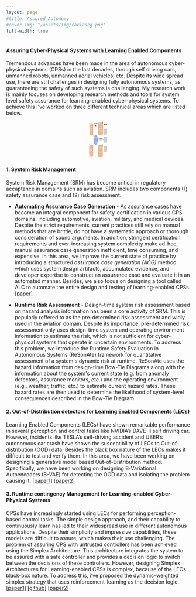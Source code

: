 ```yaml
---
layout: page
#title: Assured Autonomy
#cover-img: "/assets/img/carlaseg.png"
full-width: true
---
```


#### Assuring Cyber-Physical Systems with Learning Enabled Components
Tremendous advances have been made in the area of autonomous cyber-physical systems (CPSs) in the last decades, through self driving cars, unmanned robots, unmanned aerial vehicles, etc. Despite its wide spread use, there are still challenges in designing fully autonomous systems, as guaranteeing the safety of such systems is challenging. My research work is mainly focuses on developing research methods and tools for system level safety assurance for learning-enabled cyber-physical systems. To achieve this I've worked on three different technical areas which are listed below. 

<p align="center">
  <img src="/assets/img/research.jpg" width="50" height="100"/>
</p>

#### 1. System Risk Management
System Risk Management (SRM) has become critical in regulatory accaptance in domains such as aviation. SRM includes two components (1) safety assurance case and (2) risk assessment.

* **Automating Assurance Case Generation** - As assurance cases have become an integral component for safety-certification in various CPS domains, including automotive, aviation, military, and medical devices. Despite the strict requirements, current practices still rely on manual methods that are brittle, do not have a systematic approach or thorough consideration of sound arguments. In addition, stringent certification requirements and ever-increasing system complexity make ad-hoc, manual assurance case generation inefficient, time consuming, and expensive. In this area, we improve the current state of practice by introducing a structured *assurance case generation (ACG)* method which uses system design artifacts, accumulated evidence, and developer expertise to construct an assurance case and evaluate it in an automated manner. Besides, we also focus on designing a tool called ALC to automate the entire design and testing of learning-enabled CPSs. [[paper]](https://arxiv.org/pdf/2003.05388.pdf)
 
* **Runtime Risk Assessment** - Design-time system risk assessment based on hazard analysis information has been a core activity of SRM. This is popularly reffered to as the pre-determined risk assessment and widly used in the aviation domain. Despite its importance, pre-determined risk assessment only uses design-time system and operating environment information to estimate the risk, which is not sufficient for cyber-physical systems that operate in uncertain environments. To address this problem, we introduce the Runtime Safety Evaluation in Autonomous Systems (ReSonAte) framework for quantitative assessment of a system's dynamic risk at runtime. ReSonAte uses the hazard information from design-time Bow-Tie Diagrams along with the information about the system's current state (e.g. from anomaly detectors, assurance monitors, etc.) and the operating environment (e.g., weather, traffic, etc.) to estimate current hazard rates. These hazard rates are then used to determine the likelihood of system-level consequences described in the Bow-Tie Diagram. 

#### 2. Out-of-Distribution detectors for Learning Enabled Components (LECs)
Learning Enabled Components (LECs) have shown remarkable performance in several perception and control tasks like NVIDIA’s DAVE-II self driving car. However, incidents like TESLA’s self-driving accident and UBER’s autonomous car crash have shown the susceptibility of LECs to Out-of-distribution (OOD) data. Besides the black box nature of the LECs makes it difficult to test and verify them. In this area, we have been working on designing a generative model based Out-of-Distribution method. Specifically, we have been working on designing B-Variational Autoencoders (B-VAE) for detecting the OOD data and isolating the problem causing it. [[paper1]](https://arxiv.org/pdf/2003.08740.pdf) [[paper2]](https://ieeexplore.ieee.org/document/9244027)


#### 3. Runtime contingency Management for Learning-enabled Cyber-Physical Systems
CPSs have increasingly started using LECs for performing perception-based control tasks. The simple design approach, and their capability to continuously learn has led to their widespread use in different autonomous applications. Despite their simplicity and impressive capabilities, these models are difficult to assure, which makes their use challenging. The problem of assuring CPS with untrusted controllers has been achieved using the Simplex Architecture. This architecture integrates the system to be assured with a safe controller and provides a decision logic to switch between the decisions of these controllers. However, designing Simplex Architectures for Learning-enabled CPSs is complex, because of the LECs black-box nature. To address this, i've proposed the dynamic-weighted simplex strategy that uses reinforcement-learning as the decision logic. [[paper1]](https://ieeexplore.ieee.org/stamp/stamp.jsp?arnumber=8759270&casa_token=sY0FaPfy_jAAAAAA:UkwiJv9Z2ngJAzMy67_g5Ud64AQmhyWKMcnF65XudWqom5PdqKIM8AyZ4v89e-O2-hXijTM&tag=1) [[github]](https://github.com/scope-lab-vu/deep-nn-car) [[paper2]](https://www.sciencedirect.com/science/article/pii/S1383762120300540?casa_token=9jbLN0Eoi3QAAAAA:cBu7fJSS-BDZiiuKn8dnOxkCfcQDqmROKQ4l4C32_sYjSqlHop5YzMd2euF0cTYIqRCVEuM)


